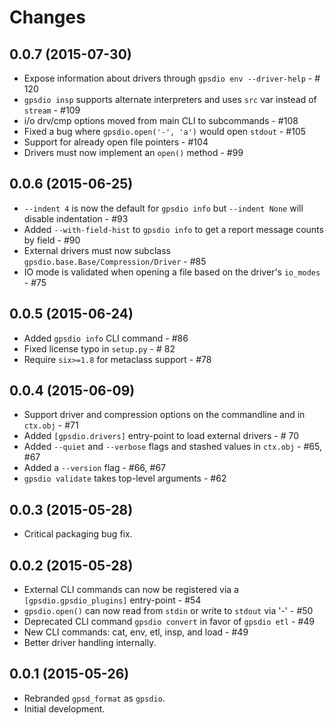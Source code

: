 Changes
=======


0.0.7 (2015-07-30)
------------------

- Expose information about drivers through `gpsdio env --driver-help` - # 120
- `gpsdio insp` supports alternate interpreters and uses `src` var instead of `stream` - #109
- i/o drv/cmp options moved from main CLI to subcommands - #108
- Fixed a bug where `gpsdio.open('-', 'a')` would open `stdout` - #105
- Support for already open file pointers - #104
- Drivers must now implement an `open()` method - #99


0.0.6 (2015-06-25)
------------------

- `--indent 4` is now the default for `gpsdio info` but `--indent None` will disable indentation - #93
- Added `--with-field-hist` to `gpsdio info` to get a report message counts by field - #90
- External drivers must now subclass `gpsdio.base.Base/Compression/Driver` - #85
- IO mode is validated when opening a file based on the driver's `io_modes` - #75


0.0.5 (2015-06-24)
------------------

- Added `gpsdio info` CLI command - #86
- Fixed license typo in `setup.py` - # 82
- Require `six>=1.8` for metaclass support - #78


0.0.4 (2015-06-09)
------------------

- Support driver and compression options on the commandline and in `ctx.obj` - #71
- Added `[gpsdio.drivers]` entry-point to load external drivers - # 70
- Added `--quiet` and `--verbose` flags and stashed values in `ctx.obj` - #65, #67
- Added a `--version` flag - #66, #67
- `gpsdio validate` takes top-level arguments - #62


0.0.3 (2015-05-28)
------------------

- Critical packaging bug fix.


0.0.2 (2015-05-28)
------------------

- External CLI commands can now be registered via a `[gpsdio.gpsdio_plugins]` entry-point - #54
- `gpsdio.open()` can now read from `stdin` or write to `stdout` via '-' - #50
- Deprecated CLI command `gpsdio convert` in favor of `gpsdio etl` - #49
- New CLI commands: cat, env, etl, insp, and load - #49
- Better driver handling internally.


0.0.1 (2015-05-26)
------------------

- Rebranded `gpsd_format` as `gpsdio`.
- Initial development.
